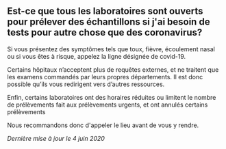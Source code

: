 ## Est-ce que tous les laboratoires sont ouverts pour prélever des échantillons si j'ai besoin de tests pour autre chose que des coronavirus?

Si vous présentez des symptômes tels que toux, fièvre, écoulement nasal ou si vous êtes à risque, appelez la ligne désignée de covid-19.

Certains hôpitaux n’acceptent plus de requêtes externes, et ne traitent que les examens commandés par leurs propres départements. Il est donc possible qu’ils vous redirigent vers d’autres ressources.

Enfin, certains laboratoires ont des horaires réduites ou limitent le nombre de prélèvements fait aux prélèvements urgents, et ont annulés certains prélèvements

Nous recommandons donc d'appeler le lieu avant de vous y rendre.

_Dernière mise à jour le 4 juin 2020_
